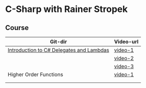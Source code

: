 # C-Sharp with Rainer Stropek

## Course

| Git-dir | Video-url |
|--|--|
| [Introduction to C# Delegates and Lambdas](https://github.com/jmpala/c-sharp--projects/tree/main/CSharpRainerStropek/Introduction%20to%20C#%20Delegates%20and%20Lambdas) | [video-1](https://www.youtube.com/watch?v=nhJ63BnlP5I) |
|  | [video-2](https://www.youtube.com/watch?v=tDxw_cgAa5c) |
|  | [video-3](https://www.youtube.com/watch?v=gv2TvEUKOck) |
| Higher Order Functions | [video-1]([https://www.youtube.com/watch?v=nhJ63BnlP5I](https://www.youtube.com/watch?v=0BRyrw2lcHA&t=91s)) |
|  |  |
|  |  |


